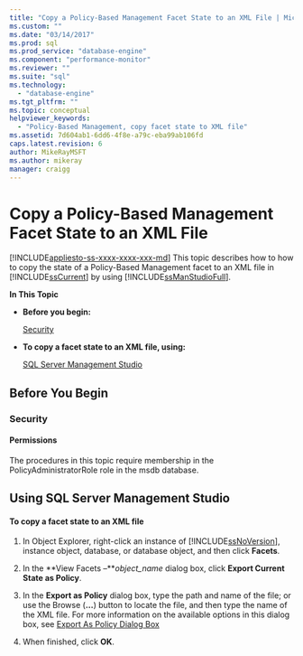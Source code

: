 ```yaml
---
title: "Copy a Policy-Based Management Facet State to an XML File | Microsoft Docs"
ms.custom: ""
ms.date: "03/14/2017"
ms.prod: sql
ms.prod_service: "database-engine"
ms.component: "performance-monitor"
ms.reviewer: ""
ms.suite: "sql"
ms.technology: 
  - "database-engine"
ms.tgt_pltfrm: ""
ms.topic: conceptual
helpviewer_keywords: 
  - "Policy-Based Management, copy facet state to XML file"
ms.assetid: 7d604ab1-6dd6-4f8e-a79c-eba99ab106fd
caps.latest.revision: 6
author: MikeRayMSFT
ms.author: mikeray
manager: craigg
---
```

# Copy a Policy-Based Management Facet State to an XML File
[!INCLUDE[appliesto-ss-xxxx-xxxx-xxx-md](../../includes/appliesto-ss-xxxx-xxxx-xxx-md.md)]
  This topic describes how to how to copy the state of a Policy-Based Management facet to an XML file in [!INCLUDE[ssCurrent](../../includes/sscurrent-md.md)] by using [!INCLUDE[ssManStudioFull](../../includes/ssmanstudiofull-md.md)].  
  
 **In This Topic**  
  
-   **Before you begin:**  
  
     [Security](#Security)  
  
-   **To copy a facet state to an XML file, using:**  
  
     [SQL Server Management Studio](#SSMSProcedure)  
  
##  <a name="BeforeYouBegin"></a> Before You Begin  
  
###  <a name="Security"></a> Security  
  
####  <a name="Permissions"></a> Permissions  
 The procedures in this topic require membership in the PolicyAdministratorRole role in the msdb database.  
  
##  <a name="SSMSProcedure"></a> Using SQL Server Management Studio  
  
#### To copy a facet state to an XML file  
  
1.  In Object Explorer, right-click an instance of [!INCLUDE[ssNoVersion](../../includes/ssnoversion-md.md)], instance object, database, or database object, and then click **Facets**.  
  
2.  In the **View Facets –***object_name* dialog box, click **Export Current State as Policy**.  
  
3.  In the **Export as Policy** dialog box, type the path and name of the file; or use the Browse (**...**) button to locate the file, and then type the name of the XML file. For more information on the available options in this dialog box, see [Export As Policy Dialog Box](../../relational-databases/policy-based-management/export-as-policy-dialog-box.md)  
  
4.  When finished, click **OK**.  
  
  
